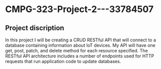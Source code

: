 # CMPG-323-Project-2---33784507
<h2>Project discription</h2>
In this project I will be creating a CRUD RESTful API that will connect to a database containing information about IoT devices. My API will have one get, post, patch, and delete method for each resource specified. The RESTful API architecture includes a number of endpoints used for HTTP requests that run application code to update databases.
